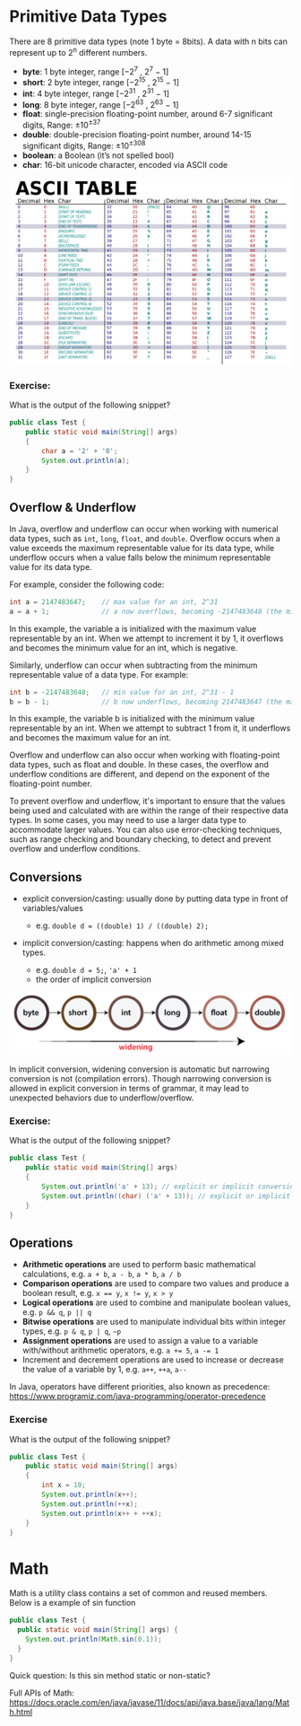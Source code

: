 # Primitive Data Types

There are 8 primitive data types (note 1 byte = 8bits). A data with n bits can represent up to 2<sup>n</sup> different numbers.

- **byte**: 1 byte integer, range \[−2<sup>7</sup> , 2<sup>7</sup> − 1\]
- **short**: 2 byte integer, range \[−2<sup>15</sup> , 2<sup>15</sup> − 1\]
- **int**: 4 byte integer, range \[−2<sup>31</sup> , 2<sup>31</sup> − 1\]
- **long**: 8 byte integer, range \[−2<sup>63</sup> , 2<sup>63</sup> − 1\]
- **float**: single-precision floating-point number, around 6-7 significant digits, Range: ±10<sup>±37</sup>
- **double**: double-precision floating-point number, around 14-15 significant digits, Range: ±10<sup>±308</sup>
- **boolean**: a Boolean (it’s not spelled bool)
- **char**: 16-bit unicode character, encoded via ASCII code

![e7fe1d0f27848ca93a57055b6a9e9151.png](./_resources/e7fe1d0f27848ca93a57055b6a9e9151.png)

### Exercise:

What is the output of the following snippet?

```Java
public class Test {
    public static void main(String[] args)
    {
    	char a = '2' + '0';
        System.out.println(a);
    }
}
```

## Overflow & Underflow

In Java, overflow and underflow can occur when working with numerical data types, such as `int`, `long`, `float`, and `double`. Overflow occurs when a value exceeds the maximum representable value for its data type, while underflow occurs when a value falls below the minimum representable value for its data type.

For example, consider the following code:

```java
int a = 2147483647;    // max value for an int, 2^31
a = a + 1;             // a now overflows, becoming -2147483648 (the min value for an int)
```

In this example, the variable a is initialized with the maximum value representable by an int. When we attempt to increment it by 1, it overflows and becomes the minimum value for an int, which is negative.

Similarly, underflow can occur when subtracting from the minimum representable value of a data type. For example:

```java
int b = -2147483648;   // min value for an int, 2^31 - 1
b = b - 1;             // b now underflows, becoming 2147483647 (the max value for an int)
```

In this example, the variable b is initialized with the minimum value representable by an int. When we attempt to subtract 1 from it, it underflows and becomes the maximum value for an int.

Overflow and underflow can also occur when working with floating-point data types, such as float and double. In these cases, the overflow and underflow conditions are different, and depend on the exponent of the floating-point number.

To prevent overflow and underflow, it's important to ensure that the values being used and calculated with are within the range of their respective data types. In some cases, you may need to use a larger data type to accommodate larger values. You can also use error-checking techniques, such as range checking and boundary checking, to detect and prevent overflow and underflow conditions.

## Conversions

- explicit conversion/casting: usually done by putting data type in front of variables/values
    
    - e.g. `double d = ((double) 1) / ((double) 2);`
- implicit conversion/casting: happens when do arithmetic among mixed types.
    
    - e.g. `double d = 5;`, `'a' + 1`
    - the order of implicit conversion

![111fa943b3d5d80399197f3499516bd2.png](./_resources/111fa943b3d5d80399197f3499516bd2.png)

In implicit conversion, widening conversion is automatic but narrowing conversion is not (compilation errors). Though narrowing conversion is allowed in explicit conversion in terms of grammar, it may lead to unexpected behaviors due to underflow/overflow.

### Exercise:

What is the output of the following snippet?

```Java
public class Test {
    public static void main(String[] args)
    {
        System.out.println('a' + 13); // explicit or implicit conversion?
        System.out.println((char) ('a' + 13)); // explicit or implicit conversion?
    }
}
```

## Operations

- **Arithmetic operations** are used to perform basic mathematical calculations, e.g. `a + b`, `a - b`, `a * b`, `a / b`
- **Comparison operations** are used to compare two values and produce a boolean result, e.g. `x == y`, `x != y`, `x > y`
- **Logical operations** are used to combine and manipulate boolean values, e.g. `p && q`, `p || q`
- **Bitwise operations** are used to manipulate individual bits within integer types, e.g. `p & q`, `p | q`, `~p`
- **Assignment operations** are used to assign a value to a variable with/without arithmetic operators, e.g. `a += 5`, `a -= 1`
- Increment and decrement operations are used to increase or decrease the value of a variable by 1, e.g. `a++`, `++a`, `a--`

In Java, operators have different priorities, also known as precedence: https://www.programiz.com/java-programming/operator-precedence

### Exercise

What is the output of the following snippet?

```Java
public class Test {
    public static void main(String[] args)
    {
        int x = 10;
        System.out.println(x++);
        System.out.println(++x);
        System.out.println(x++ + ++x);
    }
}
```

# Math

Math is a utility class contains a set of common and reused members. Below is a example of sin function

```Java
public class Test {
  public static void main(String[] args) {
    System.out.println(Math.sin(0.1)); 
  }
}
```

Quick question: Is this sin method static or non-static?

Full APIs of Math: https://docs.oracle.com/en/java/javase/11/docs/api/java.base/java/lang/Math.html